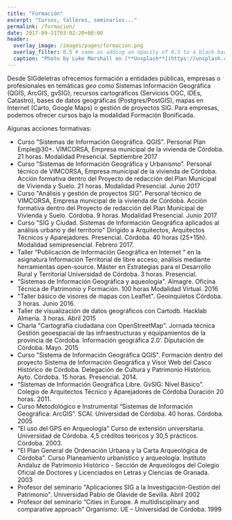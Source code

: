 ```yaml
---
title: "Formación"
excerpt: "Cursos, talleres, seminarios..."
permalink: /formacion/
date: 2017-09-21T03:02:20+00:00
header:
  overlay_image: /images/pages/formacion.png
  overlay_filter: 0.5 # same as adding an opacity of 0.5 to a black background
  caption: "Photo by Luke Marshall on [**Unsplash**](https://unsplash.com)"
---
```


Desde SIGdeletras ofrecemos formación a entidades públicas, empresas o profesionales en temáticas *geo* como  Sistemas Información Geográfica (QGIS, ArcGIS, gvSIG), recursos cartográficos (Servicios OGC, IDEs, Catastro), bases de datos geográficas (Postgres/PostGIS), mapas en Internet (Carto, Google Maps) o gestión de proyectos SIG. Para empresas, podemos ofrecer cursos bajo la modalidad Formación Bonificada.

Algunas acciones formativas:

- Curso "Sistemas de Información Geográfica. QGIS". Personal Plan Emple@30+. VIMCORSA, Empresa municipal de la vivienda de Córdoba. 21 horas. Modalidad Presencial. Septiembre 2017
- Curso "Sistemas de Información Geográfica y Urbanismo". Personal técnico de VIMCORSA, Empresa municipal de la vivienda de Córdoba. Acción formativa dentro del Proyecto de redacción del Plan Municipal de Vivienda y Suelo. 21 horas. Modalidad Presencial. Junio 2017
- Curso "Análisis y gestión de proyectos SIG". Personal técnico de VIMCORSA, Empresa municipal de la vivienda de Córdoba. Acción formativa dentro del Proyecto de redacción del Plan Municipal de Vivienda y Suelo. Córdoba. 9 horas. Modalidad Presencial. Junio 2017
- Curso "SIG y Ciudad. Sistemas de Información Geográfica aplicados al análisis urbano y del territorio" Dirigido a Arquitectos, Arquitectos Técnicos y Aparejadores. Presencial. Córdoba. 40 horas (25+15h). Modalidad semipresencial. Febrero 2017.
- Taller “Publicación de Información Geográfica en Internet “ en la asignatura Información Territorial de libre acceso, análisis mediante herramientas open-source. Máster en Estrategias para el Desarrollo Rural y Territorial Universidad de Córdoba. 3 horas. Presencial. 
- “Sistemas de Información Geográfica y aqueología". Almagre. Oficina Técnica de Patrimonio y Formación. 100 horas Modalidad Virtual. 2016
- "Taller básico de visores de mapas con Leaflet". Geoinquietos Córdoba. 3 horas. Junio 2016.
- Taller de visualización de datos geográficos con Cartodb. Hacklab Almería. 3 horas. Abril 2015
- Charla "Cartografía ciudadana con OpenStreetMap".  Jornada técnica Gestión geoespacial de las infraestructuras y equipamientos de la provincia de Córdoba. Información geográfica 2.0’. Diputación de Córdoba. Mayo. 2015
- Curso "Sistema de Información Geográfica QGIS". Formación dentro del proyecto Sistema de Información Geográfica y Visor Web del Casco Histórico de Córdoba. Delegación de Cultura y Patrimonio Histórico. Ayto. Córdoba. 15 horas. Presencial. 2014.
- “Sistemas de Información Geográfica Libre. GvSIG: Nivel Básico”. Colegio de Arquitectos Técnico y Aparejadores de Córdoba Duración 20 horas. 2011.
- Curso Metodológico e Instrumental “Sistemas de Información Geográfica: ArcGIS”. SCAI. Universidad de Córdoba. 40 horas. Córdoba. 2005 
- “El uso del GPS en Arqueología” Curso de extensión universitaria. Universidad de Córdoba.  4,5 créditos teóricos y 30,5 prácticos.  Córdoba. 2003.
- "El Plan General de Ordenación Urbana y la Carta Arqueológica de Córdoba". Curso Planeamiento urbanístico y arqueología. Instituto Andaluz de Patrimonio Histórico - Sección de Arqueólogos del Colegio Oficial de Doctores y Licenciados en Letras y Ciencias de Granada. 2003
- Profesor del seminario "Aplicaciones SIG a la Investigación-Gestión del Patrimonio". Universidad Pablo de Olavide de Sevilla. Abril 2002 
- Profesor del seminario “Cities in Europe. A multidisciplinary and comparative approach” Organismo: UE – Universidad de Córdoba. 1999

